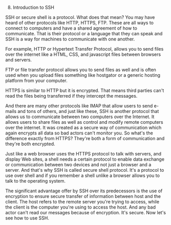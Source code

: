 8. Introduction to SSH

SSH or secure shell is a protocol. What does that mean? You may have heard of other protocols like HTTP, HTTPS, FTP. These are all ways to connect to computers and have a shared agreement of how to communicate. That is their protocol or a language that they can speak and SSH is a way for machines to communicate with one another.

For example, HTTP or Hypertext Transfer Protocol, allows you to send files over the internet like a HTML, CSS, and javascript files between browsers and servers.

FTP or file transfer protocol allows you to send files as well and is often used when you upload files something like hostgator or a generic hosting platform from your computer.

HTTPS is similar to HTTP but it is encrypted. That means third parties can't read the files being transferred if they intercept the messages. 

And there are many other protocols like IMAP that allow users to send e-mails and tons of others, and just like these, SSH is another protocol that allows us to communicate between two computers over the Internet. It allows users to share files as well as control and modify remote computers over the internet. It was created as a secure way of communication which again encrypts all data so bad actors can't monitor you. So what's the difference exactly from HTTPS? They're both a form of communication and they're both encrypted.

Just like a web browser uses the HTTPS protocol to talk with servers, and display Web sites, a shell needs a certain protocol to enable data exchange or communication between two devices and not just a browser and a server. And that's why SSH is called secure shell protocol. It's a protocol to use over shell and if you remember a shell unlike a browser allows you to talk to the operating system. 

The significant advantage offer by SSH over its predecessors is the use of encryption to ensure secure transfer of information between host and the client. The host refers to the remote server you're trying to access, while the client is the computer you're using to access the host. And any bad actor can't read our messages because of encryption. It's secure. Now let's see how to use SSH.

